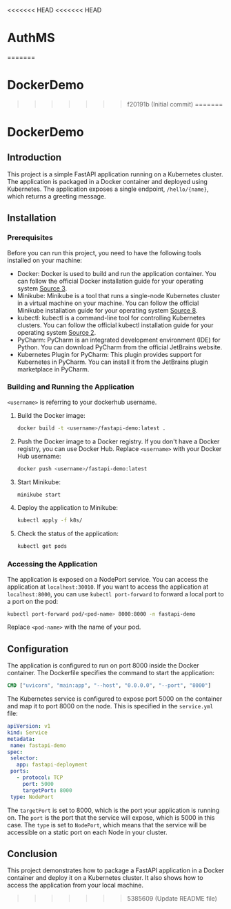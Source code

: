 <<<<<<< HEAD
<<<<<<< HEAD
# AuthMS
=======
# DockerDemo
>>>>>>> f20191b (Initial commit)
=======
# DockerDemo

## Introduction

This project is a simple FastAPI application running on a Kubernetes cluster. The application is packaged in a Docker container and deployed using Kubernetes. The application exposes a single endpoint, `/hello/{name}`, which returns a greeting message.

## Installation

### Prerequisites

Before you can run this project, you need to have the following tools installed on your machine:

- Docker: Docker is used to build and run the application container. You can follow the official Docker installation guide for your operating system [Source 3](https://www.jetbrains.com/guide/python/tutorials/fastapi-aws-kubernetes/kubernetes_deploy/).
- Minikube: Minikube is a tool that runs a single-node Kubernetes cluster in a virtual machine on your machine. You can follow the official Minikube installation guide for your operating system [Source 8](https://linuxiac.com/how-to-install-minikube-on-linux/).
- kubectl: kubectl is a command-line tool for controlling Kubernetes clusters. You can follow the official kubectl installation guide for your operating system [Source 2](https://kubernetes.io/docs/setup/minikube/).
- PyCharm: PyCharm is an integrated development environment (IDE) for Python. You can download PyCharm from the official JetBrains website.
- Kubernetes Plugin for PyCharm: This plugin provides support for Kubernetes in PyCharm. You can install it from the JetBrains plugin marketplace in PyCharm.

### Building and Running the Application
```<username>``` is referring to your dockerhub username.
1. Build the Docker image:

   ```bash
   docker build -t <username>/fastapi-demo:latest .
   ```

2. Push the Docker image to a Docker registry. If you don't have a Docker registry, you can use Docker Hub. Replace `<username>` with your Docker Hub username:

   ```bash
   docker push <username>/fastapi-demo:latest
   ```

3. Start Minikube:

   ```bash
   minikube start
   ```

4. Deploy the application to Minikube:

   ```bash
   kubectl apply -f k8s/
   ```

5. Check the status of the application:

   ```bash
   kubectl get pods
   ```

### Accessing the Application

The application is exposed on a NodePort service. You can access the application at `localhost:30010`. If you want to access the application at `localhost:8000`, you can use `kubectl port-forward` to forward a local port to a port on the pod:

```bash
kubectl port-forward pod/<pod-name> 8000:8000 -n fastapi-demo
```

Replace `<pod-name>` with the name of your pod.

## Configuration

The application is configured to run on port 8000 inside the Docker container. The Dockerfile specifies the command to start the application:

```Dockerfile
CMD ["uvicorn", "main:app", "--host", "0.0.0.0", "--port", "8000"]
```

The Kubernetes service is configured to expose port 5000 on the container and map it to port 8000 on the node. This is specified in the `service.yml` file:

```yaml
apiVersion: v1
kind: Service
metadata:
 name: fastapi-demo
spec:
 selector:
   app: fastapi-deployment
 ports:
   - protocol: TCP
     port: 5000
     targetPort: 8000
 type: NodePort
```

The `targetPort` is set to 8000, which is the port your application is running on. The `port` is the port that the service will expose, which is 5000 in this case. The `type` is set to `NodePort`, which means that the service will be accessible on a static port on each Node in your cluster.

## Conclusion

This project demonstrates how to package a FastAPI application in a Docker container and deploy it on a Kubernetes cluster. It also shows how to access the application from your local machine.
>>>>>>> 5385609 (Update README file)
